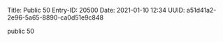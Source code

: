Title: Public 50
Entry-ID: 20500
Date: 2021-01-10 12:34
UUID: a51d41a2-2e96-5a65-8890-ca0d51e9c848

public 50
